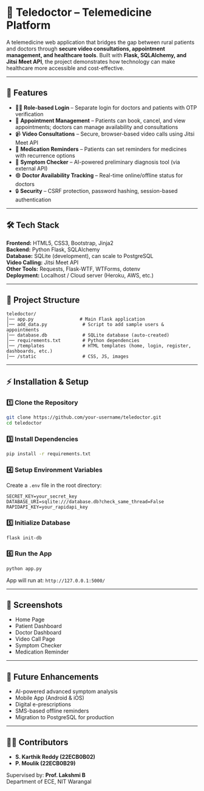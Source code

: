 # 🏥 Teledoctor – Telemedicine Platform  

A telemedicine web application that bridges the gap between rural patients and doctors through **secure video consultations, appointment management, and healthcare tools**. Built with **Flask, SQLAlchemy, and Jitsi Meet API**, the project demonstrates how technology can make healthcare more accessible and cost-effective.  

---

## 🚀 Features  
- 👨‍⚕️ **Role-based Login** – Separate login for doctors and patients with OTP verification  
- 📅 **Appointment Management** – Patients can book, cancel, and view appointments; doctors can manage availability and consultations  
- 📹 **Video Consultations** – Secure, browser-based video calls using Jitsi Meet API  
- 💊 **Medication Reminders** – Patients can set reminders for medicines with recurrence options  
- 🤖 **Symptom Checker** – AI-powered preliminary diagnosis tool (via external API)  
- 🟢 **Doctor Availability Tracking** – Real-time online/offline status for doctors  
- 🔒 **Security** – CSRF protection, password hashing, session-based authentication  

---

## 🛠️ Tech Stack  
**Frontend:** HTML5, CSS3, Bootstrap, Jinja2  
**Backend:** Python Flask, SQLAlchemy  
**Database:** SQLite (development), can scale to PostgreSQL  
**Video Calling:** Jitsi Meet API  
**Other Tools:** Requests, Flask-WTF, WTForms, dotenv  
**Deployment:** Localhost / Cloud server (Heroku, AWS, etc.)  

---

## 📂 Project Structure  
```
teledoctor/
│── app.py                 # Main Flask application
│── add_data.py             # Script to add sample users & appointments
│── database.db             # SQLite database (auto-created)
│── requirements.txt        # Python dependencies
│── /templates              # HTML templates (home, login, register, dashboards, etc.)
│── /static                 # CSS, JS, images
```

---

## ⚡ Installation & Setup  

### 1️⃣ Clone the Repository  
```bash
git clone https://github.com/your-username/teledoctor.git
cd teledoctor
```


### 3️⃣ Install Dependencies  
```bash
pip install -r requirements.txt
```

### 4️⃣ Setup Environment Variables  
Create a `.env` file in the root directory:  
```
SECRET_KEY=your_secret_key
DATABASE_URI=sqlite:///database.db?check_same_thread=False
RAPIDAPI_KEY=your_rapidapi_key
```

### 5️⃣ Initialize Database  
```bash
flask init-db
```

### 6️⃣ Run the App  
```bash
python app.py
```
App will run at: `http://127.0.0.1:5000/`

---

## 📸 Screenshots  
- Home Page  
- Patient Dashboard  
- Doctor Dashboard  
- Video Call Page  
- Symptom Checker  
- Medication Reminder  

---

## 🔮 Future Enhancements  
- AI-powered advanced symptom analysis  
- Mobile App (Android & iOS)  
- Digital e-prescriptions  
- SMS-based offline reminders  
- Migration to PostgreSQL for production  

---

## 👨‍💻 Contributors  
- **S. Karthik Reddy (22ECB0B02)**  
- **P. Moulik (22ECB0B29)**  

Supervised by: **Prof. Lakshmi B**  
Department of ECE, NIT Warangal  
